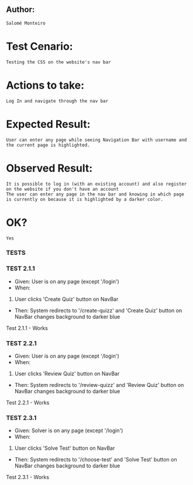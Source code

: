 ## Author:
    Salomé Monteiro

# Test Cenario:
    Testing the CSS on the website's nav bar

# Actions to take:
    Log In and navigate through the nav bar

# Expected Result:
    User can enter any page while seeing Navigation Bar with username and the current page is highlighted.

# Observed Result:
    It is possible to log in (with an existing account) and also register on the website if you don't have an account
    The user can enter any page in the nav bar and knowing in which page is currently on because it is highlighted by a darker color.

# OK? 
    Yes

### TESTS

### TEST 2.1.1
- Given: User is on any page (except '/login')
- When:
1. User clicks 'Create Quiz' button on NavBar 
- Then: System redirects to '/create-quizz' and 'Create Quiz' button on NavBar changes background to darker blue

Test 2.1.1 - Works

### TEST 2.2.1
- Given: User is on any page (except '/login')
- When:
1. User clicks 'Review Quiz' button on NavBar 
- Then: System redirects to '/review-quizz' and 'Review Quiz' button on NavBar changes background to darker blue

Test 2.2.1 - Works

### TEST 2.3.1
- Given: Solver is on any page (except '/login')
- When:
1. User clicks 'Solve Test' button on NavBar 
- Then: System redirects to '/choose-test' and 'Solve Test' button on NavBar changes background to darker blue

Test 2.3.1 - Works